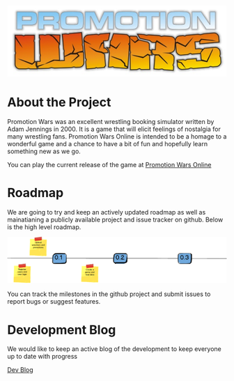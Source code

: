 ![Promotion Wars Logo](/images/banner.jpg)

# About the Project

Promotion Wars was an excellent wrestling booking simulator written by Adam Jennings in 2000. It is a game that will elicit feelings of nostalgia for many wrestling fans. Promotion Wars Online is intended to be a homage to a wonderful game and a chance to have a bit of fun and hopefully learn something new as we go.

You can play the current release of the game at [Promotion Wars Online](http://promotionwars.online) 


# Roadmap

We are going to try and keep an actively updated roadmap as well as mainatianing a publicly available project and issue tracker on github. Below is the high level roadmap.

![Roadmap](/images/Roadmap.png)

You can track the milestones in the github project and submit issues to report bugs or suggest features.

# Development Blog

We would like to keep an active blog of the development to keep everyone up to date with progress 

[ Dev Blog](/blog) 